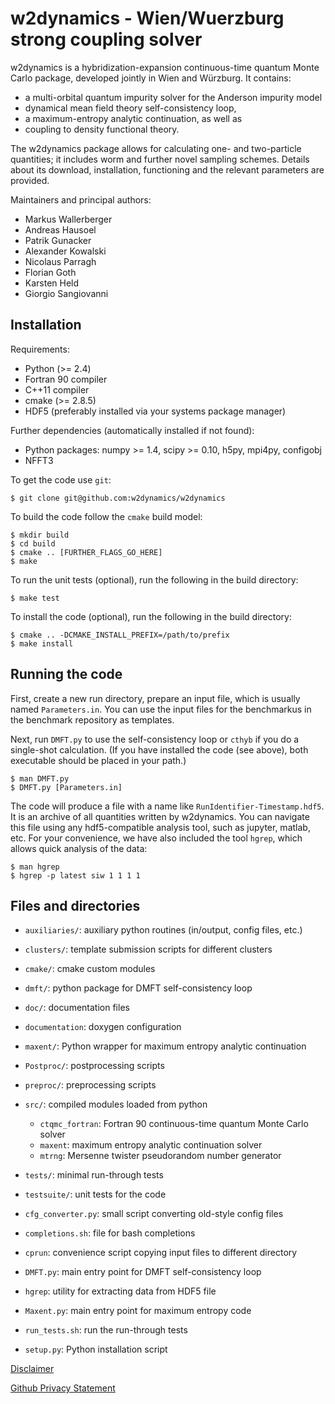 w2dynamics - Wien/Wuerzburg strong coupling solver
==================================================

w2dynamics is a hybridization-expansion continuous-time quantum Monte Carlo
package, developed jointly in Wien and Würzburg.  It contains:

 - a multi-orbital quantum impurity solver for the Anderson impurity model
 - dynamical mean field theory self-consistency loop,
 - a maximum-entropy analytic continuation, as well as
 - coupling to density functional theory.

The w2dynamics package allows for calculating one- and two-particle quantities;
it includes worm and further novel sampling schemes. Details about its download,
installation, functioning and the relevant parameters are provided.

Maintainers and principal authors:

  - Markus Wallerberger
  - Andreas Hausoel
  - Patrik Gunacker
  - Alexander Kowalski
  - Nicolaus Parragh
  - Florian Goth
  - Karsten Held
  - Giorgio Sangiovanni


Installation
------------

Requirements:

  - Python (>= 2.4)
  - Fortran 90 compiler
  - C++11 compiler
  - cmake (>= 2.8.5)
  - HDF5 (preferably installed via your systems package manager)

Further dependencies (automatically installed if not found):

  - Python packages: numpy >= 1.4, scipy >= 0.10, h5py, mpi4py, configobj
  - NFFT3

To get the code use `git`:

    $ git clone git@github.com:w2dynamics/w2dynamics

To build the code follow the `cmake` build model:

    $ mkdir build
    $ cd build
    $ cmake .. [FURTHER_FLAGS_GO_HERE]
    $ make

To run the unit tests (optional), run the following in the build directory:

    $ make test

To install the code (optional), run the following in the build directory:

    $ cmake .. -DCMAKE_INSTALL_PREFIX=/path/to/prefix
    $ make install


Running the code
----------------

First, create a new run directory, prepare an input file, which is usually
named `Parameters.in`.  You can use the input files for the benchmarkus in
the benchmark repository as templates.

Next, run `DMFT.py` to use the self-consistency loop or `cthyb` if you do a
single-shot calculation. (If you have installed the code (see above), both
executable should be placed in your path.)

    $ man DMFT.py
    $ DMFT.py [Parameters.in]

The code will produce a file with a name like `RunIdentifier-Timestamp.hdf5`.
It is an archive of all quantities written by w2dynamics.  You can navigate this
file using any hdf5-compatible analysis tool, such as jupyter, matlab, etc.
For your convenience, we have also included the tool `hgrep`, which allows
quick analysis of the data:

    $ man hgrep
    $ hgrep -p latest siw 1 1 1 1


Files and directories
---------------------

  - `auxiliaries/`: auxiliary python routines (in/output, config files, etc.)
  - `clusters/`: template submission scripts for different clusters
  - `cmake/`: cmake custom modules
  - `dmft/`: python package for DMFT self-consistency loop
  - `doc/`: documentation files
  - `documentation`: doxygen configuration
  - `maxent/`: Python wrapper for maximum entropy analytic continuation
  - `Postproc/`: postprocessing scripts
  - `preproc/`: preprocessing scripts
  - `src/`: compiled modules loaded from python
    - `ctqmc_fortran`: Fortran 90 continuous-time quantum Monte Carlo solver
    - `maxent`: maximum entropy analytic continuation solver
    - `mtrng`: Mersenne twister pseudorandom number generator
  - `tests/`: minimal run-through tests
  - `testsuite/`: unit tests for the code

  - `cfg_converter.py`: small script converting old-style config files
  - `completions.sh`: file for bash completions
  - `cprun`: convenience script copying input files to different directory
  - `DMFT.py`: main entry point for DMFT self-consistency loop
  - `hgrep`: utility for extracting data from HDF5 file
  - `Maxent.py`: main entry point for maximum entropy code
  - `run_tests.sh`: run the run-through tests
  - `setup.py`: Python installation script


[Disclaimer](https://www.uni-wuerzburg.de/sonstiges/impressum/)

[Github Privacy Statement](https://help.github.com/articles/github-privacy-statement/)

